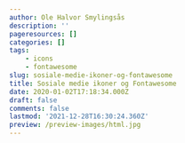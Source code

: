 ```yaml
---
author: Ole Halvor Smylingsås
description: ''
pageresources: []
categories: []
tags:
    - icons
    - fontawesome
slug: sosiale-medie-ikoner-og-fontawesome
title: Sosiale medie ikoner og Fontawesome
date: 2020-01-02T17:18:34.000Z
draft: false
comments: false
lastmod: '2021-12-28T16:30:24.360Z'
preview: /preview-images/html.jpg
---
```


